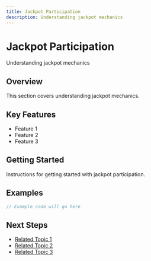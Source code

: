 ```yaml
---
title: Jackpot Participation
description: Understanding jackpot mechanics
---
```


# Jackpot Participation

Understanding jackpot mechanics

## Overview

This section covers understanding jackpot mechanics.

## Key Features

- Feature 1
- Feature 2
- Feature 3

## Getting Started

Instructions for getting started with jackpot participation.

## Examples

```javascript
// Example code will go here
```

## Next Steps

- [Related Topic 1](#)
- [Related Topic 2](#)
- [Related Topic 3](#)
